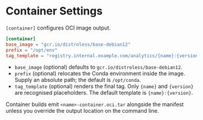 # Container Settings

`[container]` configures OCI image output.

```toml
[container]
base_image = "gcr.io/distroless/base-debian12"
prefix = "/opt/env"
tag_template = "registry.internal.example.com/analytics/{name}:{version}-py311"
```

- `base_image` (optional) defaults to `gcr.io/distroless/base-debian12`.
- `prefix` (optional) relocates the Conda environment inside the image. Supply
  an absolute path; the default is `/opt/conda`.
- `tag_template` (optional) renders the final tag. Only `{name}` and
  `{version}` are recognised placeholders. The default template is 
  `{name}:{version}`.

Container builds emit `<name>-container.oci.tar` alongside the manifest unless
you override the output location on the command line.
